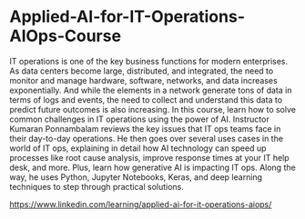 # Applied-AI-for-IT-Operations-AIOps-Course


IT operations is one of the key business functions for modern enterprises. As data centers become large, distributed, and integrated, the need to monitor and manage hardware, software, networks, and data increases exponentially. And while the elements in a network generate tons of data in terms of logs and events, the need to collect and understand this data to predict future outcomes is also increasing. In this course, learn how to solve common challenges in IT operations using the power of AI. Instructor Kumaran Ponnambalam reviews the key issues that IT ops teams face in their day-to-day operations. He then goes over several uses cases in the world of IT ops, explaining in detail how AI technology can speed up processes like root cause analysis, improve response times at your IT help desk, and more. Plus, learn how generative AI is impacting IT ops. Along the way, he uses Python, Jupyter Notebooks, Keras, and deep learning techniques to step through practical solutions.

https://www.linkedin.com/learning/applied-ai-for-it-operations-aiops/
